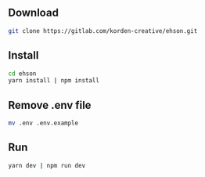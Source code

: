 ## Download
```bash
git clone https://gitlab.com/korden-creative/ehson.git
```

## Install
```bash
cd ehson
yarn install | npm install
```

## Remove .env file
```bash
mv .env .env.example
```

## Run
```bash
yarn dev | npm run dev
```